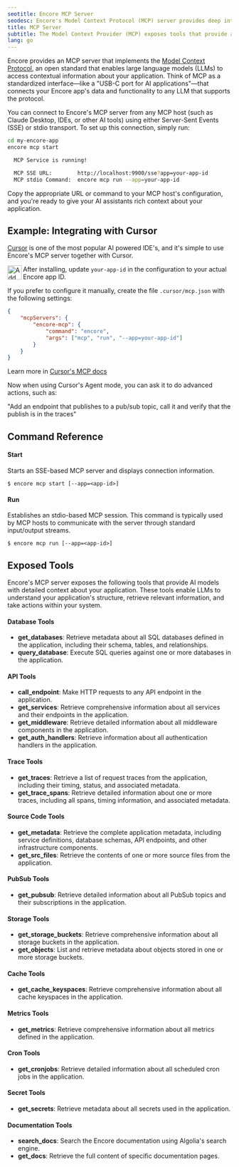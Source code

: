 ```yaml
---
seotitle: Encore MCP Server
seodesc: Encore's Model Context Protocol (MCP) server provides deep introspection of your application to AI development tools.
title: MCP Server
subtitle: The Model Context Provider (MCP) exposes tools that provide application context to LLMs.
lang: go
---
```


Encore provides an MCP server that implements the [Model Context Protocol](https://modelcontextprotocol.io/introduction), an open standard that enables large language models (LLMs) to access contextual information about your application. Think of MCP as a standardized interface—like a "USB-C port for AI applications"—that connects your Encore app's data and functionality to any LLM that supports the protocol.

You can connect to Encore's MCP server from any MCP host (such as Claude Desktop, IDEs, or other AI tools) using either Server-Sent Events (SSE) or stdio transport. To set up this connection, simply run:

```bash
cd my-encore-app
encore mcp start

  MCP Service is running!

  MCP SSE URL:        http://localhost:9900/sse?app=your-app-id
  MCP stdio Command:  encore mcp run --app=your-app-id
```

Copy the appropriate URL or command to your MCP host's configuration, and you're ready to give your AI assistants rich context about your application.

## Example: Integrating with Cursor

[Cursor](https://cursor.com) is one of the most popular AI powered IDE's, and it's simple to use Encore's MCP server together with Cursor. 

<a href="https://cursor.com/en/install-mcp?name=encore-mcp&config=eyJjb21tYW5kIjoiZW5jb3JlIG1jcCBydW4gLS1hcHA9eW91ci1hcHAtaWQifQ%3D%3D"><img src="https://cursor.com/deeplink/mcp-install-dark.svg" alt="Add encore-mcp MCP server to Cursor" height="32" class="noshadow" align="left" /></a>

After installing, update `your-app-id` in the configuration to your actual Encore app ID.

If you prefer to configure it manually, create the file `.cursor/mcp.json` with the following settings:

```json
{
    "mcpServers": {
        "encore-mcp": {
            "command": "encore",
            "args": ["mcp", "run", "--app=your-app-id"]
        }
    }
}
```

Learn more in [Cursor's MCP docs](https://docs.cursor.com/context/model-context-protocol)

Now when using Cursor's Agent mode, you can ask it to do advanced actions, such as:

"Add an endpoint that publishes to a pub/sub topic, call it and verify that the publish is in the traces"

## Command Reference

#### Start

Starts an SSE-based MCP server and displays connection information.

```shell
$ encore mcp start [--app=<app-id>]
```

#### Run

Establishes an stdio-based MCP session. This command is typically used by MCP hosts to communicate with the server through standard input/output streams.

```shell
$ encore mcp run [--app=<app-id>]
```

## Exposed Tools

Encore's MCP server exposes the following tools that provide AI models with detailed context about your application. These tools enable LLMs to understand your application's structure, retrieve relevant information, and take actions within your system.

#### Database Tools

- **get_databases**: Retrieve metadata about all SQL databases defined in the application, including their schema, tables, and relationships.
- **query_database**: Execute SQL queries against one or more databases in the application.

#### API Tools

- **call_endpoint**: Make HTTP requests to any API endpoint in the application.
- **get_services**: Retrieve comprehensive information about all services and their endpoints in the application.
- **get_middleware**: Retrieve detailed information about all middleware components in the application.
- **get_auth_handlers**: Retrieve information about all authentication handlers in the application.

#### Trace Tools

- **get_traces**: Retrieve a list of request traces from the application, including their timing, status, and associated metadata.
- **get_trace_spans**: Retrieve detailed information about one or more traces, including all spans, timing information, and associated metadata.

#### Source Code Tools

- **get_metadata**: Retrieve the complete application metadata, including service definitions, database schemas, API endpoints, and other infrastructure components.
- **get_src_files**: Retrieve the contents of one or more source files from the application.

#### PubSub Tools

- **get_pubsub**: Retrieve detailed information about all PubSub topics and their subscriptions in the application.

#### Storage Tools

- **get_storage_buckets**: Retrieve comprehensive information about all storage buckets in the application.
- **get_objects**: List and retrieve metadata about objects stored in one or more storage buckets.

#### Cache Tools

- **get_cache_keyspaces**: Retrieve comprehensive information about all cache keyspaces in the application.

#### Metrics Tools

- **get_metrics**: Retrieve comprehensive information about all metrics defined in the application.

#### Cron Tools

- **get_cronjobs**: Retrieve detailed information about all scheduled cron jobs in the application.

#### Secret Tools

- **get_secrets**: Retrieve metadata about all secrets used in the application.

#### Documentation Tools

- **search_docs**: Search the Encore documentation using Algolia's search engine.
- **get_docs**: Retrieve the full content of specific documentation pages.

